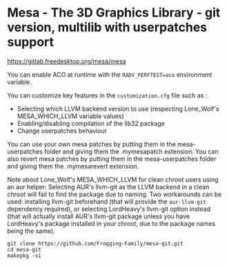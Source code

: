# Mesa - The 3D Graphics Library - git version, multilib with userpatches support

https://gitlab.freedesktop.org/mesa/mesa

You can enable ACO at runtime with the `RADV_PERFTEST=aco` environment variable.

You can customize key features in the `customization.cfg` file such as :
- Selecting which LLVM backend version to use (respecting Lone_Wolf's MESA_WHICH_LLVM variable values)
- Enabling/disabling compilation of the lib32 package
- Change userpatches behaviour

You can use your own mesa patches by putting them in the mesa-userpatches folder and giving them the .mymesapatch extension.
You can also revert mesa patches by putting them in the mesa-userpatches folder and giving them the .mymesarevert extension.

Note about Lone_Wolf's MESA_WHICH_LLVM for clean chroot users using an aur helper: Selecting AUR's llvm-git as the LLVM backend in a clean chroot will fail to find the package due to naming. Two workarounds can be used: installing llvm-git beforehand (that will provide the `aur-llvm-git` dependency required), or selecting LordHeavy's llvm-git option instead (that will actually install AUR's llvm-git package unless you have LordHeavy's package installed in your chroot, due to the package names being the same).


```
git clone https://github.com/Frogging-Family/mesa-git.git
cd mesa-git
makepkg -si
```

